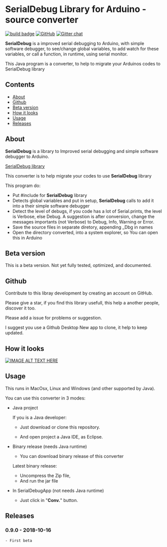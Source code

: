 # SerialDebug Library for Arduino - source converter

<a href="#releases">![build badge](https://img.shields.io/badge/version-v0.9.0-blue.svg)</a> <a href="https://github.com/JoaoLopesF/SerialDebugConverter/blob/master/LICENSE.txt">![GitHub](https://img.shields.io/github/license/mashape/apistatus.svg)</a>
[![Gitter chat](https://badges.gitter.im/SerialDebug/gitter.png)](https://gitter.im/SerialDebug/Public)

__SerialDebug__ is a improved serial debugging to Arduino, with simple software debugger,
to see/change global variables, to add watch for these variables,
or call a function, in runtime, using serial monitor.

This Java program is a converter, to help to migrate your Arduinos codes to SerialDebug library

## Contents

- [About](#about)
- [Github](#github)
- [Beta version](#beta-version)
- [How it looks](#how-it-looks-1)
- [Usage](#usage)
- [Releases](#releases)

## About

__SerialDebug__ is a library to Improved serial debugging and simple software debugger to Arduino.

[SerialDebug library](https://github.com/JoaoLopesF/SerialDebug)

This converter is to help migrate your codes to use __SerialDebug__ library

This program do:

- Put #include for __SerialDebug__ library
- Detects global variables and put in setup,
 __SerialDebug__ calls to add it into a their simple software debugger
- Detect the level of debugs, if you code has a lot of Serial.prints,
  the level is Verbose, else Debug. 
  A suggestion is after conversion,
  change the messages importants (not Verbose) to Debug, Info, Warning or Error.
- Save the source files in separate diretory, appending _Dbg in names
- Open the directory converted, into a system explorer,
  so You can open this in Arduino

## Beta version

This is a beta version. 
Not yet fully tested, optimized, and documented.

## Github

Contribute to this libray development by creating an account on GitHub.

Please give a star, if you find this library usefull, 
this help a another people, discover it too.

Please add a issue for problems or suggestion.

I suggest you use a Github Desktop New app to clone, 
it help to keep updated.


## How it looks

[![IMAGE ALT TEXT HERE](http://img.youtube.com/vi/EfvF55Ww-lU/0.jpg)](https://www.youtube.com/watch?v=EfvF55Ww-lU)

## Usage

This runs in MacOsx, Linux and Windows (and other supported by Java).

You can use this converter in 3 modes:

- Java project

  If you is a Java developer:

  - Just download or clone this repository.

  - And open project a Java IDE, as Eclipse.

- Binary release (needs Java runtime)

  - You can download binary release of this converter

  Latest binary release:  

  - Uncompress the Zip file,
  - And run the jar file 

- In SerialDebugApp (not needs Java runtime)

  - Just click in "__Conv.__" button.

## Releases

### 0.9.0 - 2018-10-16

    - First beta

